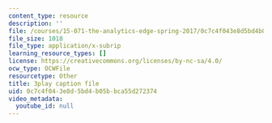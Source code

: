 ```yaml
---
content_type: resource
description: ''
file: /courses/15-071-the-analytics-edge-spring-2017/0c7c4f043e8d5bd4b05bbca55d272374_kntypWFmyyM.vtt
file_size: 1018
file_type: application/x-subrip
learning_resource_types: []
license: https://creativecommons.org/licenses/by-nc-sa/4.0/
ocw_type: OCWFile
resourcetype: Other
title: 3play caption file
uid: 0c7c4f04-3e8d-5bd4-b05b-bca55d272374
video_metadata:
  youtube_id: null
---
```

